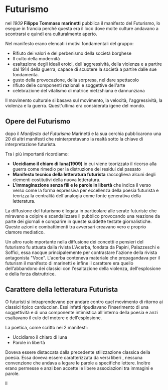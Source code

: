 # Futurismo

nel *1909* **Filippo Tommaso marinetti** pubblica il manifesto del Futurismo, lo esegue in francia perchè questa era il loco dove molte culture andavano a scontrarsi e quindi era culturalmente aperto.

Nel manifesto erano elencati i motivi fondamentali del gruppo:
- Rifiuto dei valori e del perbenismo della società borghese
- Il culto della modernità
- esaltazione degli ideali eroici, dell'aggressività, della violenza e a partire dal 1914 della guerra, capace di scuotere la società a partire dalle sue fondamenta.
- gusto della provocazione, della sorpresa, nel dare spettacolo
- rifiuto delle componenti razionali e soggettive dell'arte
- celebrazione del vitalismo di matrice nietzshiana e dannunziana

Il movimento culturale si basava sul movimento, la velocità, l'aggressività, la violenza e la guerra. Quest'ultima era considerata igene del mondo.

## Opere del Futurismo

dopo il *Manifesto del Futurismo* Marinetti e la sua cerchia pubblicarono una 20 di altri manifesti che reinterpretavano la realtà sotto la chiave di interpretazione futurista.

Tra i più importanti ricordiamo:
- **Uccidiamo il chiaro di luna(1909)** in cui viene teorizzato il ricorso alla guerra come rimedio per la distruzione dei residui del passato 
- **Manifesto tecnico della letteratura futurista** raccoglieva alcuni degli elementi costitutivi della nuova letteratura.
- **L'immaginazione senza fili e le parole in libertà** che indica il verso verso come la forma espressiva per eccellenza della poesia futurista e teorizza la centralità dell'analogia come fonte generativa della letteratura.

La diffusione del futurismo è legata in particolare alle serate futuriste che miravano a colpire e scandalizzare il pubblico provocando una reazione da parte dei giornali e comparire in queste suddette testate giornalistiche. Queste azioni e combattimenti tra avversari creavano vero e proprio clamore mediatico.

Un altro ruolo mportante nella diffusione dei concetti e pensieri del futurismo fu attuata dalla rivista L'Acerba, fondata da Papini, Palazzeschi e Soffici, essa nacque principalemente per contrastare l'azione della rivista antagonista "Voce".
L'acerba conteneva materiale che propagandava per il futurism il manifesto di marinetti e infine il carattere era quello dell'abbandono dei classici con l'esaltazione della violenza, dell'esplosione e della forza distruttrice.

## Carattere della letteratura Futurista 

O futuristi si intraprendevano per andare contro quel movimento di ritorno ai classici tipico carduccian. 
Essi infatti ripudiavano l'inserimento di una soggettività e di una componente intimistica all'interno della poesia e anzi esaltavano il culo del motore e dell'esplosione.

La poetica, come scritto nei 2 manifesti:
- Uccidiamo il chiaro di luna 
- Parole in libertà

Doveva essere distaccata dalla precedente stilizzazione classica della poesia.
Essa doveva essere caratterizzata da versi liberi , nessuna convenzione che andava a legare le parole a specifiche lettere.
Inoltre erano permesse e anzi ben accette le  libere associazioni tra immagini e parole.

ll
<!--stackedit_data:
eyJoaXN0b3J5IjpbLTQ1ODMyNjYxNiwtNzM5NDQ0ODI0XX0=
-->